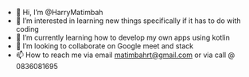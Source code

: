- 👋 Hi, I’m @HarryMatimbah
- 👀 I’m interested in learning new things specifically if it has to do with coding 
- 🌱 I’m currently learning how to develop my own apps using kotlin 
- 💞️ I’m looking to collaborate on Google meet and stack 
- 📫 How to reach me via email matimbahrt@gmail.com or via call @ 0836081695
<!---
HarryMatimbah/HarryMatimbah is a ✨ special ✨ repository because its `README.md` (this file) appears on your GitHub profile.
You can click the Preview link to take a look at your changes.
--->
